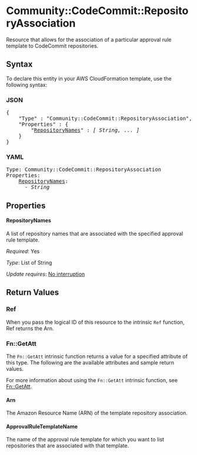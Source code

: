 # Community::CodeCommit::RepositoryAssociation

Resource that allows for the association of a particular approval rule template to CodeCommit repositories.

## Syntax

To declare this entity in your AWS CloudFormation template, use the following syntax:

### JSON

<pre>
{
    "Type" : "Community::CodeCommit::RepositoryAssociation",
    "Properties" : {
        "<a href="#repositorynames" title="RepositoryNames">RepositoryNames</a>" : <i>[ String, ... ]</i>
    }
}
</pre>

### YAML

<pre>
Type: Community::CodeCommit::RepositoryAssociation
Properties:
    <a href="#repositorynames" title="RepositoryNames">RepositoryNames</a>: <i>
      - String</i>
</pre>

## Properties

#### RepositoryNames

A list of repository names that are associated with the specified approval rule template.

_Required_: Yes

_Type_: List of String

_Update requires_: [No interruption](https://docs.aws.amazon.com/AWSCloudFormation/latest/UserGuide/using-cfn-updating-stacks-update-behaviors.html#update-no-interrupt)

## Return Values

### Ref

When you pass the logical ID of this resource to the intrinsic `Ref` function, Ref returns the Arn.

### Fn::GetAtt

The `Fn::GetAtt` intrinsic function returns a value for a specified attribute of this type. The following are the available attributes and sample return values.

For more information about using the `Fn::GetAtt` intrinsic function, see [Fn::GetAtt](https://docs.aws.amazon.com/AWSCloudFormation/latest/UserGuide/intrinsic-function-reference-getatt.html).

#### Arn

The Amazon Resource Name (ARN) of the template repository association.

#### ApprovalRuleTemplateName

The name of the approval rule template for which you want to list repositories that are associated with that template.

